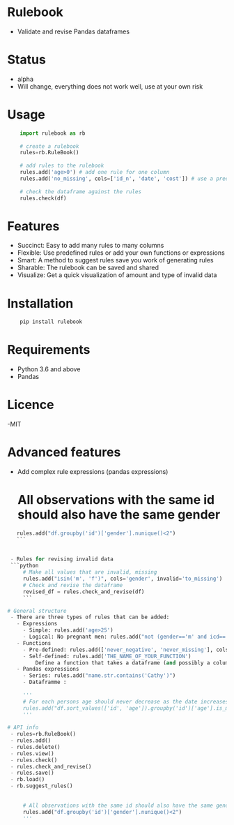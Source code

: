 # Rulebook
  - Validate and revise Pandas dataframes

# Status
  - alpha 
  - Will change, everything does not work well, use at your own risk

# Usage
```python
    import rulebook as rb
    
    # create a rulebook
    rules=rb.RuleBook()
    
    # add rules to the rulebook
    rules.add('age>0') # add one rule for one column
    rules.add('no_missing', cols=['id_n', 'date', 'cost']) # use a predefined rule for many columns
    
    # check the dataframe against the rules
    rules.check(df)
```
    
# Features
  - Succinct: Easy to add many rules to many columns
  - Flexible: Use predefined rules or add your own functions or expressions
  - Smart: A method to suggest rules save you work of generating rules
  - Sharable: The rulebook can be saved and shared
  - Visualize: Get a quick visualization of amount and type of invalid data
  
# Installation
```python
    pip install rulebook
```
    
# Requirements
  - Python 3.6 and above
  - Pandas
  
# Licence
  -MIT
  
# Advanced features
  - Add complex rule expressions (pandas expressions)
      
      # All observations with the same id should also have the same gender
 ```python
    rules.add("df.groupby('id')['gender'].nunique()<2")
    ```
    
        
  - Rules for revising invalid data
  ```python
      # Make all values that are invalid, missing
      rules.add("isin('m', 'f')", cols='gender', invalid='to_missing')
      # Check and revise the dataframe
      revised_df = rules.check_and_revise(df)
      ```  

# General structure
  - There are three types of rules that can be added:
    - Expressions
      - Simple: rules.add('age>25')
      - Logical: No pregnant men: rules.add("not (gender=='m' and icd=='O82)")
    - Functions
      - Pre-defined: rules.add(['never_negative', 'never_missing'], cols=['id', 'age'])
      - Self-defined: rules.add('THE_NAME_OF_YOUR_FUNCTION') 
          Define a function that takes a dataframe (and possibly a column) and returns a series that is True or False. The name of the function can be added as a rule:
    - Pandas expressions
      - Series: rules.add("name.str.contains('Cathy')")
      - Dataframme : 
      
      '''
      # For each persons age should never decrease as the date increases
      rules.add("df.sort_values(['id', 'age']).groupby('id')['age'].is_monotonic")
      '''
     
 # API info
  - rules=rb.RuleBook()
  - rules.add()
  - rules.delete()
  - rules.view()
  - rules.check()
  - rules.check_and_revise()
  - rules.save()
  - rb.load()
  - rb.suggest_rules()
  
  
      # All observations with the same id should also have the same gender
      rules.add("df.groupby('id')['gender'].nunique()<2")
      ''' 
    
    
  
  
